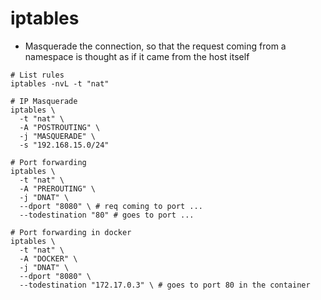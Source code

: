 # iptables

- Masquerade the connection, so that the request coming from a namespace is thought as if it came from the host itself

```shell
# List rules
iptables -nvL -t "nat"

# IP Masquerade
iptables \
  -t "nat" \
  -A "POSTROUTING" \
  -j "MASQUERADE" \
  -s "192.168.15.0/24"

# Port forwarding
iptables \
  -t "nat" \
  -A "PREROUTING" \
  -j "DNAT" \
  --dport "8080" \ # req coming to port ...
  --todestination "80" # goes to port ...

# Port forwarding in docker
iptables \
  -t "nat" \
  -A "DOCKER" \
  -j "DNAT" \
  --dport "8080" \
  --todestination "172.17.0.3" \ # goes to port 80 in the container
```
